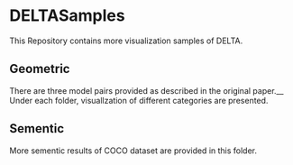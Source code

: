 # DELTASamples
This Repository contains more visualization samples of DELTA.

## Geometric
There are three model pairs provided as described in the original paper.__ 
Under each folder, visuallzation of different categories are presented.

## Sementic
More sementic results of COCO dataset are provided in this folder.
